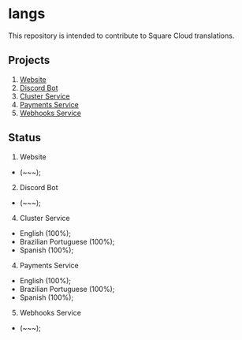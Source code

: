 # langs
This repository is intended to contribute to Square Cloud translations.

## Projects 

1. [Website](https://)
2. [Discord Bot](https://)
3. [Cluster Service](https://github.com/squarecloudofc/langs/tree/main/squarecloud/cluster)
4. [Payments Service](https://github.com/squarecloudofc/langs/tree/main/squarecloud/payments)
5. [Webhooks Service](https://github.com/squarecloudofc/langs/tree/main/squarecloud/webhooks)

## Status

1. Website 
- (~~~);

2. Discord Bot 
- (~~~);

4. Cluster Service 
- English (100%);
- Brazilian Portuguese (100%);
- Spanish (100%);

4. Payments Service 
- English (100%);
- Brazilian Portuguese (100%);
- Spanish (100%);

5. Webhooks Service 
- (~~~);
